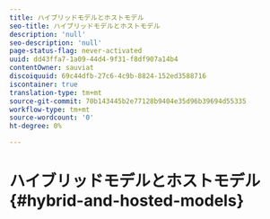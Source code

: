 ```yaml
---
title: ハイブリッドモデルとホストモデル
seo-title: ハイブリッドモデルとホストモデル
description: 'null'
seo-description: 'null'
page-status-flag: never-activated
uuid: dd43ffa7-1a09-44d4-9f31-f8df907a14b4
contentOwner: sauviat
discoiquuid: 69c44dfb-27c6-4c9b-8824-152ed3588716
iscontainer: true
translation-type: tm+mt
source-git-commit: 70b143445b2e77128b9404e35d96b39694d55335
workflow-type: tm+mt
source-wordcount: '0'
ht-degree: 0%

---
```



# ハイブリッドモデルとホストモデル{#hybrid-and-hosted-models}

